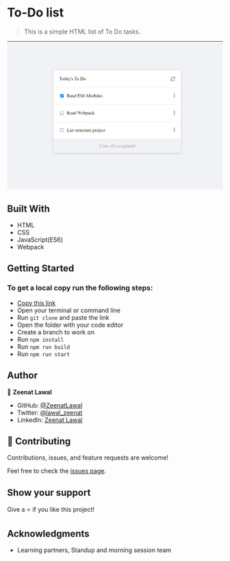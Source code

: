 # To-Do list
> This is a simple HTML list of To Do tasks.

![screenshot](./todo.png)

## Built With

- HTML
- CSS
- JavaScript(ES6)
- Webpack

## Getting Started

### To get a local copy run the following steps:

- [Copy this link](https://github.com/ZeenatLawal/To-Do-list.git)
- Open your terminal or command line
- Run `git clone` and paste the link
- Open the folder with your code editor
- Create a branch to work on
- Run `npm install`
- Run `npm run build`
- Run `npm run start`

## Author

👤 **Zeenat Lawal**

- GitHub: [@ZeenatLawal](https://github.com/ZeenatLawal)
- Twitter: [@lawal_zeenat](https://twitter.com/lawal_zeenat)
- LinkedIn: [Zeenat Lawal](https://www.linkedin.com/in/zeenatlawal/)

## 🤝 Contributing

Contributions, issues, and feature requests are welcome!

Feel free to check the [issues page](https://github.com/ZeenatLawal/To-Do-list/issues).

## Show your support

Give a ⭐️ if you like this project!

## Acknowledgments

- Learning partners, Standup and morning session team
